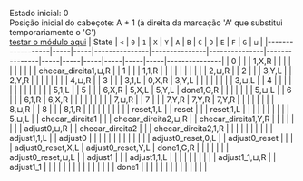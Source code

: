 Estado inicial: 0<br>
Posição inicial do cabeçote: A + 1 (à direita da marcação 'A' que substitui temporariamente o 'G')<br>
[testar o módulo aqui](https://github.com/SauloSamps/TimeCalculator/blob/main/caso%202/3.1.txt)
| State            | `<` | `0` | `1`           | `X`           | `Y`           | `A`           | `B` | `C` | `D` | `E` | `F` | `G` | `⊔`           |
|------------------|-----|-----|---------------|---------------|---------------|---------------|-----|-----|-----|-----|-----|-----|---------------|
| 0                |     |     | 1,X,R         |               |               |               |     |     |     |     |     |     | checar_direita1,⊔,R |
| 1                |     |     | 1,1,R         |               |               |               |     |     |     |     |     |     | 2,⊔,R         |
| 2                |     |     | 3,Y,L         |               | 2,Y,R         |               |     |     |     |     |     |     | 4,⊔,R         |
| 3                |     |     | 3,1,L         | 0,X,R         | 3,Y,L         |               |     |     |     |     |     |     | 3,⊔,L         |
| 4                |     |     |               |               |               |               |     |     |     |     |     |     | 5,1,L         |
| 5                |     |     | 6,X,R         | 5,X,L         | 5,Y,L         | done1,G,R     |     |     |     |     |     |     | 5,⊔,L         |
| 6                |     |     | 6,1,R         | 6,X,R         |               |               |     |     |     |     |     |     | 7,⊔,R         |
| 7                |     |     | 7,Y,R         | 7,Y,R         | 7,Y,R         |               |     |     |     |     |     |     | 8,⊔,R         |
| 8                |     |     | 8,1,R         |               |               |               |     |     |     |     |     |     | reset,1,L     |
| reset            |     |     | reset,1,L     |               |               |               |     |     |     |     |     |     | 5,⊔,L         |
| checar_direita1  |     |     | checar_direita2,⊔,R |               | checar_direita1,Y,R |               |     |     |     |     |     |     | adjust0,⊔,R     |
| checar_direita2  |     |     | checar_direita2,1,R |               |               |               |     |     |     |     |     |     | adjust1,1,L     |
| adjust0          |     |     |               |               |               |               |     |     |     |     |     |     | adjust0_reset,0,L |
| adjust0_reset    |     |     |               | adjust0_reset,X,L | adjust0_reset,Y,L | done1,G,R     |     |     |     |     |     |     | adjust0_reset,⊔,L |
| adjust1          |     |     | adjust1,1,L   |               |               |               |     |     |     |     |     |     | adjust1_1,⊔,R |
| adjust1_1        |     |     |               |               |               |               |     |     |     |     |     |     |               |
| done1            |     |     |               |               |               |               |     |     |     |     |     |     |               |
